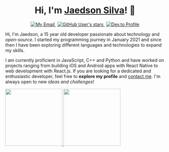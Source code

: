 <h1 align="center">Hi, I'm <a href="https://instagram.com/jaedsonpys">Jaedson Silva</a>! 👋</h1>

<p align="center">
    <a href="mailto:jaedson.dev@proton.me">
       <img alt="My Email" src="https://img.shields.io/static/v1?label=Email&message=Contact me!&color=green&logo=dev.to">
    </a>
    <a href="" style="margin-right: 5px; margin-left: 5px">
       <img alt="GitHub User's stars" src="https://img.shields.io/github/stars/jaedsonpys?style=social">
    </a>
    <a href="https://dev.to/jaedsonpys">
       <img alt="Dev.to Profile" src="https://img.shields.io/static/v1?label=DEV.to&message=Read Articles&color=green&logo=dev.to">
    </a>
</p>

Hi, I'm Jaedson, a 15 year old developer passionate about technology and *open-source*. I started my programming journey in January 2021 and since then I have been exploring different languages and technologies to expand my skills.

I am currently proficient in JavaScript, C++ and Python and have worked on projects ranging from building iOS and Android apps with React Native to web development with React.js. If you are looking for a dedicated and enthusiastic developer, feel free to **explore my profile** and [contact me](mailto:jaedson.dev@proton.me). I'm always open to new _ideas and challenges_!

<a href="https://github.com/jaedsonpys">
    <img height="180em" src="https://github-readme-stats-sigma-five.vercel.app/api/top-langs/?username=jaedsonpys&theme=radical&layout=compact" />
    <img height="180em" src="https://github-readme-streak-stats.herokuapp.com/?user=jaedsonpys&theme=radical&hide_border=false"/>
</a>
